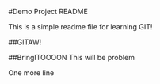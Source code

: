 #Demo Project README

This is a simple readme file for learning GIT!

##GITAW!

##BringITOOOON
This will be problem

One more line